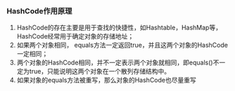 ### HashCode作用原理

 1. HashCode的存在主要是用于查找的快捷性，如Hashtable，HashMap等，HashCode经常用于确定对象的存储地址；
 2. 如果两个对象相同， equals方法一定返回true，并且这两个对象的HashCode一定相同；
 3. 两个对象的HashCode相同，并不一定表示两个对象就相同，即equals()不一定为true，只能说明这两个对象在一个散列存储结构中。
 4. 如果对象的equals方法被重写，那么对象的HashCode也尽量重写
